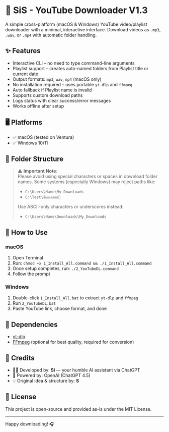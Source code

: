 # 🎵 SiS - YouTube Downloader V1.3

A simple cross-platform (macOS & Windows) YouTube video/playlist downloader with a minimal, interactive interface. Download videos as `.mp3`, `.wav`, or `.mp4` with automatic folder handling.

## ✨ Features

- Interactive CLI – no need to type command-line arguments
- Playlist support – creates auto-named folders from Playlist title or current date
- Output formats: `mp3`, `wav`, `mp4` (macOS only)
- No installation required – uses portable `yt-dlp` and `ffmpeg`
- Auto fallback if Playlist name is invalid
- Supports custom download paths
- Logs status with clear success/error messages
- Works offline after setup

## 🖥 Platforms

- ✅ macOS (tested on Ventura)
- ✅ Windows 10/11

## 📁 Folder Structure


> ⚠️ **Important Note**:  
> Please avoid using special characters or spaces in download folder names. Some systems (especially Windows) may reject paths like:
> - `C:\Users\Name\My Downloads`
> - `C:\Test\ชื่อเพลลิสต์🎵`
>
> Use ASCII-only characters or underscores instead:
> - `C:\Users\Name\Downloads\My_Downloads`

## 🚀 How to Use

### macOS

1. Open Terminal
2. Run: `chmod +x 1_Install_All.command && ./1_Install_All.command`
3. Once setup completes, run: `./2_YouTubeDL.command`
4. Follow the prompt

### Windows

1. Double-click `1_Install_All.bat` to extract `yt-dlp` and `ffmpeg`
2. Run `2_YouTubeDL.bat`
3. Paste YouTube link, choose format, and done

## 🔧 Dependencies

- [yt-dlp](https://github.com/yt-dlp/yt-dlp)
- [FFmpeg](https://ffmpeg.org/) (optional for best quality, required for conversion)

## 🙋 Credits

- 👩‍💻 Developed by: **Si**  — your humble AI assistant via ChatGPT
- 🧠 Powered by: OpenAI (ChatGPT 4.5)
- 💡 Original idea & structure by: **S** 

## 📜 License

This project is open-source and provided as-is under the MIT License.

---

Happy downloading! 🎧  
